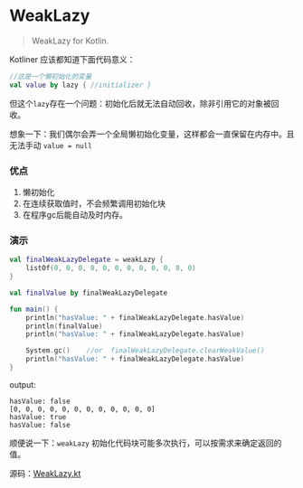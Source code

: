 # WeakLazy
> WeakLazy for Kotlin.

Kotliner 应该都知道下面代码意义：

```kotlin
//这是一个懒初始化的变量
val value by lazy { //initializer }
```
但这个`lazy`存在一个问题：初始化后就无法自动回收，除非引用它的对象被回收。

想象一下：我们偶尔会弄一个全局懒初始化变量，这样都会一直保留在内存中。且无法手动 `value = null`

### 优点

1. 懒初始化
2. 在连续获取值时，不会频繁调用初始化块
3. 在程序gc后能自动及时内存。

### 演示

```kotlin
val finalWeakLazyDelegate = weakLazy {
    listOf(0, 0, 0, 0, 0, 0, 0, 0, 0, 0, 0, 0)
}

val finalValue by finalWeakLazyDelegate

fun main() {
    println("hasValue: " + finalWeakLazyDelegate.hasValue)
    println(finalValue)
    println("hasValue: " + finalWeakLazyDelegate.hasValue)

    System.gc()    //or  finalWeakLazyDelegate.clearWeakValue()
    println("hasValue: " + finalWeakLazyDelegate.hasValue)
}
```
output:
```
hasValue: false
[0, 0, 0, 0, 0, 0, 0, 0, 0, 0, 0, 0]
hasValue: true
hasValue: false
```

顺便说一下：`weakLazy` 初始化代码块可能多次执行，可以按需求来确定返回的值。

源码：[WeakLazy.kt](WeakLazy.kt)
